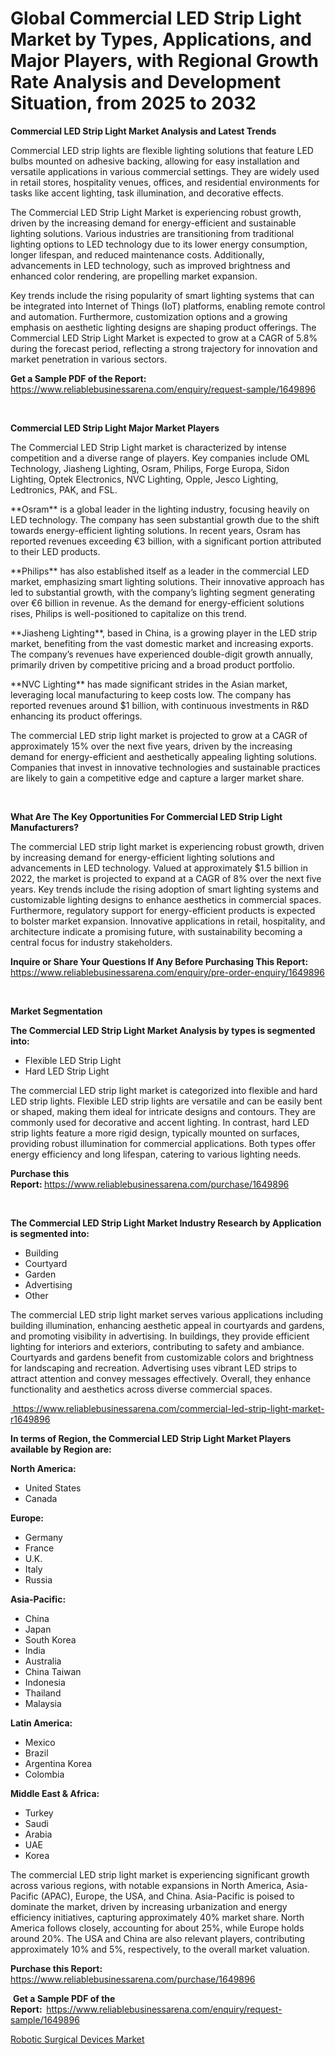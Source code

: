 <p><h1>Global Commercial LED Strip Light Market by Types, Applications, and Major Players, with Regional Growth Rate Analysis and Development Situation, from 2025 to 2032</h1></p><p><strong>Commercial LED Strip Light Market Analysis and Latest Trends</strong></p>
<p><p>Commercial LED strip lights are flexible lighting solutions that feature LED bulbs mounted on adhesive backing, allowing for easy installation and versatile applications in various commercial settings. They are widely used in retail stores, hospitality venues, offices, and residential environments for tasks like accent lighting, task illumination, and decorative effects. </p><p>The Commercial LED Strip Light Market is experiencing robust growth, driven by the increasing demand for energy-efficient and sustainable lighting solutions. Various industries are transitioning from traditional lighting options to LED technology due to its lower energy consumption, longer lifespan, and reduced maintenance costs. Additionally, advancements in LED technology, such as improved brightness and enhanced color rendering, are propelling market expansion. </p><p>Key trends include the rising popularity of smart lighting systems that can be integrated into Internet of Things (IoT) platforms, enabling remote control and automation. Furthermore, customization options and a growing emphasis on aesthetic lighting designs are shaping product offerings. The Commercial LED Strip Light Market is expected to grow at a CAGR of 5.8% during the forecast period, reflecting a strong trajectory for innovation and market penetration in various sectors.</p></p>
<p><strong>Get a Sample PDF of the Report:&nbsp;</strong> <a href="https://www.reliablebusinessarena.com/enquiry/request-sample/1649896?utm_campaign=3526&utm_medium=2&utm_source=Github&utm_content=ia&utm_term=08042025&utm_id=commercial-led-strip-light">https://www.reliablebusinessarena.com/enquiry/request-sample/1649896</a></p>
<p>&nbsp;</p>
<p><strong>Commercial LED Strip Light Major Market Players</strong></p>
<p><p>The Commercial LED Strip Light market is characterized by intense competition and a diverse range of players. Key companies include OML Technology, Jiasheng Lighting, Osram, Philips, Forge Europa, Sidon Lighting, Optek Electronics, NVC Lighting, Opple, Jesco Lighting, Ledtronics, PAK, and FSL.</p><p>**Osram** is a global leader in the lighting industry, focusing heavily on LED technology. The company has seen substantial growth due to the shift towards energy-efficient lighting solutions. In recent years, Osram has reported revenues exceeding €3 billion, with a significant portion attributed to their LED products.</p><p>**Philips** has also established itself as a leader in the commercial LED market, emphasizing smart lighting solutions. Their innovative approach has led to substantial growth, with the company’s lighting segment generating over €6 billion in revenue. As the demand for energy-efficient solutions rises, Philips is well-positioned to capitalize on this trend.</p><p>**Jiasheng Lighting**, based in China, is a growing player in the LED strip market, benefiting from the vast domestic market and increasing exports. The company’s revenues have experienced double-digit growth annually, primarily driven by competitive pricing and a broad product portfolio.</p><p>**NVC Lighting** has made significant strides in the Asian market, leveraging local manufacturing to keep costs low. The company has reported revenues around $1 billion, with continuous investments in R&D enhancing its product offerings.</p><p>The commercial LED strip light market is projected to grow at a CAGR of approximately 15% over the next five years, driven by the increasing demand for energy-efficient and aesthetically appealing lighting solutions. Companies that invest in innovative technologies and sustainable practices are likely to gain a competitive edge and capture a larger market share.</p></p>
<p>&nbsp;</p>
<p><strong>What Are The Key Opportunities For Commercial LED Strip Light Manufacturers?</strong></p>
<p><p>The commercial LED strip light market is experiencing robust growth, driven by increasing demand for energy-efficient lighting solutions and advancements in LED technology. Valued at approximately $1.5 billion in 2022, the market is projected to expand at a CAGR of 8% over the next five years. Key trends include the rising adoption of smart lighting systems and customizable lighting designs to enhance aesthetics in commercial spaces. Furthermore, regulatory support for energy-efficient products is expected to bolster market expansion. Innovative applications in retail, hospitality, and architecture indicate a promising future, with sustainability becoming a central focus for industry stakeholders.</p></p>
<p><strong>Inquire or Share Your Questions If Any Before Purchasing This Report:</strong> <a href="https://www.reliablebusinessarena.com/enquiry/pre-order-enquiry/1649896?utm_campaign=3526&utm_medium=2&utm_source=Github&utm_content=ia&utm_term=08042025&utm_id=commercial-led-strip-light">https://www.reliablebusinessarena.com/enquiry/pre-order-enquiry/1649896</a></p>
<p>&nbsp;</p>
<p><strong>Market Segmentation</strong></p>
<p><strong>The Commercial LED Strip Light Market Analysis by types is segmented into:</strong></p>
<p><ul><li>Flexible LED Strip Light</li><li>Hard LED Strip Light</li></ul></p>
<p><p>The commercial LED strip light market is categorized into flexible and hard LED strip lights. Flexible LED strip lights are versatile and can be easily bent or shaped, making them ideal for intricate designs and contours. They are commonly used for decorative and accent lighting. In contrast, hard LED strip lights feature a more rigid design, typically mounted on surfaces, providing robust illumination for commercial applications. Both types offer energy efficiency and long lifespan, catering to various lighting needs.</p></p>
<p><strong>Purchase this Report:&nbsp;</strong><a href="https://www.reliablebusinessarena.com/purchase/1649896?utm_campaign=3526&utm_medium=2&utm_source=Github&utm_content=ia&utm_term=08042025&utm_id=commercial-led-strip-light">https://www.reliablebusinessarena.com/purchase/1649896</a></p>
<p>&nbsp;</p>
<p><strong>The Commercial LED Strip Light Market Industry Research by Application is segmented into:</strong></p>
<p><ul><li>Building</li><li>Courtyard</li><li>Garden</li><li>Advertising</li><li>Other</li></ul></p>
<p><p>The commercial LED strip light market serves various applications including building illumination, enhancing aesthetic appeal in courtyards and gardens, and promoting visibility in advertising. In buildings, they provide efficient lighting for interiors and exteriors, contributing to safety and ambiance. Courtyards and gardens benefit from customizable colors and brightness for landscaping and recreation. Advertising uses vibrant LED strips to attract attention and convey messages effectively. Overall, they enhance functionality and aesthetics across diverse commercial spaces.</p></p>
<p><a href="https://www.reliablebusinessarena.com/commercial-led-strip-light-market-r1649896?utm_campaign=3526&utm_medium=2&utm_source=Github&utm_content=ia&utm_term=08042025&utm_id=commercial-led-strip-light">&nbsp;https://www.reliablebusinessarena.com/commercial-led-strip-light-market-r1649896</a></p>
<p><strong>In terms of Region, the Commercial LED Strip Light Market Players available by Region are:</strong></p>
<p>
    <p> <strong> North America: </strong>
        <ul>
            <li>United States</li>
            <li>Canada</li>
        </ul>
        </p> 
    <p> <strong> Europe: </strong>
        <ul>
            <li>Germany</li>
            <li>France</li>
            <li>U.K.</li>
            <li>Italy</li>
            <li>Russia</li>
        </ul>
        </p> 
    <p> <strong> Asia-Pacific: </strong>
        <ul>
            <li>China</li>
            <li>Japan</li>
            <li>South Korea</li>
            <li>India</li>
            <li>Australia</li>
            <li>China Taiwan</li>
            <li>Indonesia</li>
            <li>Thailand</li>
            <li>Malaysia</li>
        </ul>
        </p> 
    <p> <strong> Latin America: </strong>
        <ul>
            <li>Mexico</li>
            <li>Brazil</li>
            <li>Argentina Korea</li>
            <li>Colombia</li>
        </ul>
        </p> 
    <p> <strong> Middle East & Africa: </strong>
        <ul>
            <li>Turkey</li>
            <li>Saudi</li>
            <li>Arabia</li>
            <li>UAE</li>
            <li>Korea</li>
        </ul>
    </p>
    </p>
<p><p>The commercial LED strip light market is experiencing significant growth across various regions, with notable expansions in North America, Asia-Pacific (APAC), Europe, the USA, and China. Asia-Pacific is poised to dominate the market, driven by increasing urbanization and energy efficiency initiatives, capturing approximately 40% market share. North America follows closely, accounting for about 25%, while Europe holds around 20%. The USA and China are also relevant players, contributing approximately 10% and 5%, respectively, to the overall market valuation.</p></p>
<p><strong>Purchase this Report: </strong><a href="https://www.reliablebusinessarena.com/purchase/1649896?utm_campaign=3526&utm_medium=2&utm_source=Github&utm_content=ia&utm_term=08042025&utm_id=commercial-led-strip-light">https://www.reliablebusinessarena.com/purchase/1649896</a></p>
<p>&nbsp;<strong>Get a Sample PDF of the Report:&nbsp;&nbsp;</strong><a href="https://www.reliablebusinessarena.com/enquiry/request-sample/1649896?utm_campaign=3526&utm_medium=2&utm_source=Github&utm_content=ia&utm_term=08042025&utm_id=commercial-led-strip-light">https://www.reliablebusinessarena.com/enquiry/request-sample/1649896</a></p>
<p><strong></strong></p>
<p><p><a href="https://github.com/shewlisapsai/Market-Research-Report-List-1/blob/main/robotic-surgical-devices-market.md?utm_campaign=3526&utm_medium=2&utm_source=Github&utm_content=ia&utm_term=08042025&utm_id=commercial-led-strip-light">Robotic Surgical Devices Market</a></p></p>